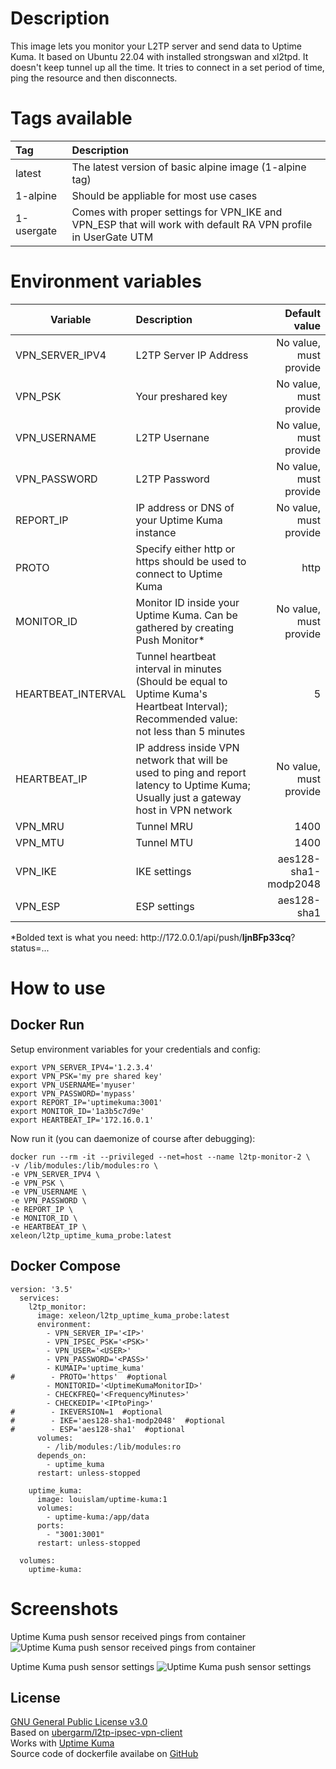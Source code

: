 # Description
This image lets you monitor your L2TP server and send data to Uptime Kuma.
It based on Ubuntu 22.04 with installed strongswan and xl2tpd.
It doesn't keep tunnel up all the time. It tries to connect in a set period of time, ping the resource and then disconnects.

# Tags available
| Tag | Description |
| :------------ | :-------------------|
| latest | The latest version of basic alpine image (1-alpine tag) |
| 1-alpine | Should be appliable for most use cases |
| 1-usergate | Comes with proper settings for VPN_IKE and VPN_ESP that will work with default RA VPN profile in UserGate UTM |

# Environment variables
|  Variable | Description | Default value |
| ------------- |:-------------| -----:|
| VPN_SERVER_IPV4 | L2TP Server IP Address | No value, must provide |
| VPN_PSK                              | Your preshared key |   No value, must provide|
| VPN_USERNAME                | L2TP Usernane      |    No value, must provide|
| VPN_PASSWORD                | L2TP Password      |    No value, must provide |
| REPORT_IP                          | IP address or DNS of your Uptime Kuma instance | No value, must provide | 
| PROTO                                  | Specify either http or https should be used to connect to Uptime Kuma | http |
| MONITOR_ID                       | Monitor ID inside your Uptime Kuma. Can be gathered by creating Push Monitor*  |    No value, must provide|
| HEARTBEAT_INTERVAL    | Tunnel heartbeat interval in minutes (Should be equal to Uptime Kuma's Heartbeat Interval); Recommended value: not less than 5 minutes |    5 |
| HEARTBEAT_IP                   | IP address inside VPN network that will be used to ping and report latency to Uptime Kuma; Usually just a gateway host in VPN network |    No value, must provide |
| VPN_MRU                            | Tunnel MRU  | 1400 |
| VPN_MTU                            | Tunnel MTU  | 1400 |
| VPN_IKE                               | IKE settings |    aes128-sha1-modp2048 |
| VPN_ESP                             | ESP settings |    aes128-sha1 |


*Bolded text is what you need: http:\/\/172.0.0.1/api/push/**IjnBFp33cq**?status=...

# How to use
## Docker Run
Setup environment variables for your credentials and config:
``` 
export VPN_SERVER_IPV4='1.2.3.4'
export VPN_PSK='my pre shared key'
export VPN_USERNAME='myuser'
export VPN_PASSWORD='mypass'
export REPORT_IP='uptimekuma:3001'
export MONITOR_ID='1a3b5c7d9e'
export HEARTBEAT_IP='172.16.0.1'
```
Now run it (you can daemonize of course after debugging):
```
docker run --rm -it --privileged --net=host --name l2tp-monitor-2 \
-v /lib/modules:/lib/modules:ro \
-e VPN_SERVER_IPV4 \
-e VPN_PSK \
-e VPN_USERNAME \
-e VPN_PASSWORD \
-e REPORT_IP \
-e MONITOR_ID \
-e HEARTBEAT_IP \
xeleon/l2tp_uptime_kuma_probe:latest
```
## Docker Compose
```
version: '3.5'
  services:
    l2tp_monitor:
      image: xeleon/l2tp_uptime_kuma_probe:latest
      environment:
        - VPN_SERVER_IP='<IP>'
        - VPN_IPSEC_PSK='<PSK>'
        - VPN_USER='<USER>'
        - VPN_PASSWORD='<PASS>'
        - KUMAIP='uptime_kuma'
#        - PROTO='https'  #optional
        - MONITORID='<UptimeKumaMonitorID>'
        - CHECKFREQ='<FrequencyMinutes>'
        - CHECKEDIP='<IPtoPing>'
#        - IKEVERSION=1  #optional
#        - IKE='aes128-sha1-modp2048'  #optional
#        - ESP='aes128-sha1'  #optional
      volumes:
        - /lib/modules:/lib/modules:ro
      depends_on:
        - uptime_kuma
      restart: unless-stopped

    uptime_kuma:
      image: louislam/uptime-kuma:1
      volumes:
        - uptime-kuma:/app/data
      ports:
        - "3001:3001"
      restart: unless-stopped

  volumes:
    uptime-kuma:
```

# Screenshots
Uptime Kuma push sensor received pings from container
![Uptime Kuma push sensor received pings from container](https://i.imgur.com/eeyFsFD.png)

Uptime Kuma push sensor settings
![Uptime Kuma push sensor settings](https://imgur.com/RIarqbb.png)

## License
[GNU General Public License v3.0](https://github.com/xe-leon/l2tp_uptime_kuma_probe/blob/master/LICENSE)\
Based on [ubergarm/l2tp-ipsec-vpn-client](https://hub.docker.com/r/ubergarm/l2tp-ipsec-vpn-client)\
Works with [Uptime Kuma](https://hub.docker.com/r/louislam/uptime-kuma)\
Source code of dockerfile availabe on [GitHub](https://github.com/xe-leon/l2tp_uptime_kuma_probe/)
